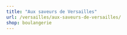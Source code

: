 ```yaml
---
title: "Aux saveurs de Versailles"
url: /versailles/aux-saveurs-de-versailles/
shop: boulangerie
---
```


